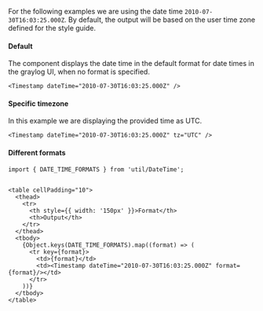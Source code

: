 For the following examples we are using the date time `2010-07-30T16:03:25.000Z`.
By default, the output will be based on the user time zone defined for the style guide.

#### Default

The component displays the date time in the default format for date times in the graylog UI, when no format is specified.

```tsx
<Timestamp dateTime="2010-07-30T16:03:25.000Z" />
```

#### Specific timezone

In this example we are displaying the provided time as UTC. 

```tsx
<Timestamp dateTime="2010-07-30T16:03:25.000Z" tz="UTC" />
```

#### Different formats

```tsx
import { DATE_TIME_FORMATS } from 'util/DateTime';


<table cellPadding="10">
  <thead>
    <tr>
      <th style={{ width: '150px' }}>Format</th>
      <th>Output</th>
    </tr>
  </thead>
  <tbody>
    {Object.keys(DATE_TIME_FORMATS).map((format) => (
      <tr key={format}>
        <td>{format}</td>
        <td><Timestamp dateTime="2010-07-30T16:03:25.000Z" format={format}/></td>
      </tr>
    ))}
  </tbody>
</table>
```
